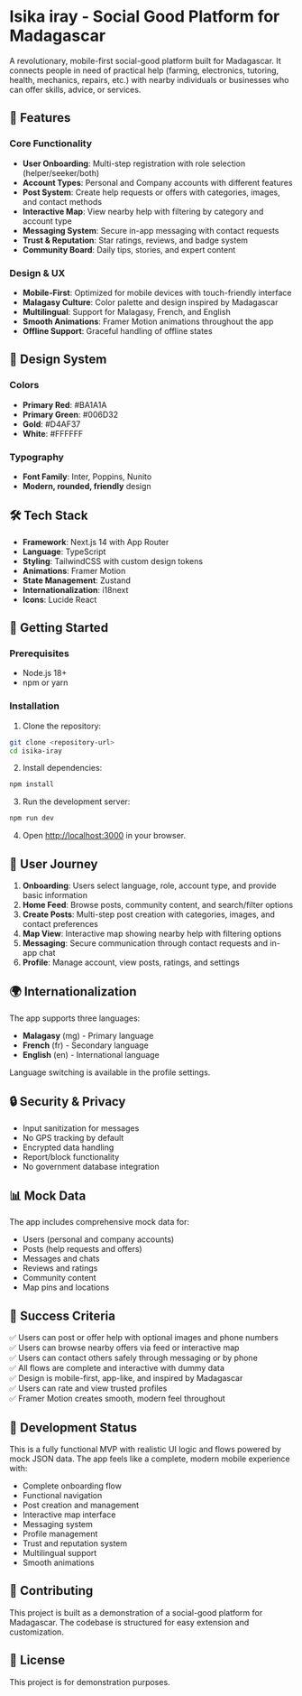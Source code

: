 # Isika iray - Social Good Platform for Madagascar

A revolutionary, mobile-first social-good platform built for Madagascar. It connects people in need of practical help (farming, electronics, tutoring, health, mechanics, repairs, etc.) with nearby individuals or businesses who can offer skills, advice, or services.

## 🌟 Features

### Core Functionality

- **User Onboarding**: Multi-step registration with role selection (helper/seeker/both)
- **Account Types**: Personal and Company accounts with different features
- **Post System**: Create help requests or offers with categories, images, and contact methods
- **Interactive Map**: View nearby help with filtering by category and account type
- **Messaging System**: Secure in-app messaging with contact requests
- **Trust & Reputation**: Star ratings, reviews, and badge system
- **Community Board**: Daily tips, stories, and expert content

### Design & UX

- **Mobile-First**: Optimized for mobile devices with touch-friendly interface
- **Malagasy Culture**: Color palette and design inspired by Madagascar
- **Multilingual**: Support for Malagasy, French, and English
- **Smooth Animations**: Framer Motion animations throughout the app
- **Offline Support**: Graceful handling of offline states

## 🎨 Design System

### Colors

- **Primary Red**: #BA1A1A
- **Primary Green**: #006D32
- **Gold**: #D4AF37
- **White**: #FFFFFF

### Typography

- **Font Family**: Inter, Poppins, Nunito
- **Modern, rounded, friendly** design

## 🛠 Tech Stack

- **Framework**: Next.js 14 with App Router
- **Language**: TypeScript
- **Styling**: TailwindCSS with custom design tokens
- **Animations**: Framer Motion
- **State Management**: Zustand
- **Internationalization**: i18next
- **Icons**: Lucide React

## 🚀 Getting Started

### Prerequisites

- Node.js 18+
- npm or yarn

### Installation

1. Clone the repository:

```bash
git clone <repository-url>
cd isika-iray
```

2. Install dependencies:

```bash
npm install
```

3. Run the development server:

```bash
npm run dev
```

4. Open [http://localhost:3000](http://localhost:3000) in your browser.

## 📱 User Journey

1. **Onboarding**: Users select language, role, account type, and provide basic information
2. **Home Feed**: Browse posts, community content, and search/filter options
3. **Create Posts**: Multi-step post creation with categories, images, and contact preferences
4. **Map View**: Interactive map showing nearby help with filtering options
5. **Messaging**: Secure communication through contact requests and in-app chat
6. **Profile**: Manage account, view posts, ratings, and settings

## 🌍 Internationalization

The app supports three languages:

- **Malagasy** (mg) - Primary language
- **French** (fr) - Secondary language
- **English** (en) - International language

Language switching is available in the profile settings.

## 🔒 Security & Privacy

- Input sanitization for messages
- No GPS tracking by default
- Encrypted data handling
- Report/block functionality
- No government database integration

## 📊 Mock Data

The app includes comprehensive mock data for:

- Users (personal and company accounts)
- Posts (help requests and offers)
- Messages and chats
- Reviews and ratings
- Community content
- Map pins and locations

## 🎯 Success Criteria

✅ Users can post or offer help with optional images and phone numbers  
✅ Users can browse nearby offers via feed or interactive map  
✅ Users can contact others safely through messaging or by phone  
✅ All flows are complete and interactive with dummy data  
✅ Design is mobile-first, app-like, and inspired by Madagascar  
✅ Users can rate and view trusted profiles  
✅ Framer Motion creates smooth, modern feel throughout

## 🚧 Development Status

This is a fully functional MVP with realistic UI logic and flows powered by mock JSON data. The app feels like a complete, modern mobile experience with:

- Complete onboarding flow
- Functional navigation
- Post creation and management
- Interactive map interface
- Messaging system
- Profile management
- Trust and reputation system
- Multilingual support
- Smooth animations

## 🤝 Contributing

This project is built as a demonstration of a social-good platform for Madagascar. The codebase is structured for easy extension and customization.

## 📄 License

This project is for demonstration purposes.
